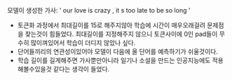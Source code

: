 모델이 생성한 가사: '<start> our love is crazy , it s too late to be so long <end> '

- 토큰화 과정에서 최대길이를 15로 해주지않아 학습에 시간이 매우오래걸려 문제점을 찾는것이 힘들었다.
최대길이를 지정해주지 않으니 토큰사이에 0인 pad들이 무수히 많이껴있어서 학습이 더디지 않았나 싶다.
- 단어들끼리의 연관성이있어야 모델이 다음에 올 단어를 예측하기가 쉬울것이다. 
- 학습 길이를 길게해주면 가사뿐만아니라 일기나 소설을 만드는 인공지능에도 적용해볼수있을것 같다는 생각이 들었다.
